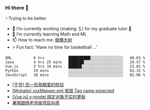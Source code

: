 ### Hi there 👋

✨Trying to be better.

<!--
- 😄 Pronouns: ...
- 👯 I’m looking to collaborate on ...
- 🤔 I’m looking for help with ...
- 💬 Ask me about ...
-->

- 🔭 I’m currently working (making ＄) for my graduate tutor 🤪
- 🌱 I’m currently learning Math and ML
- 📫 How to reach me: [做棵大树](https://beatree.cn)
- ⚡ Fun fact: 'Have no time for basketball ...'

<!--START_SECTION:waka-->
```text
XML          6 hrs           ██████████░░░░░░░░░░░░░░░   40.03 % 
Java         4 hrs 25 mins   ███████░░░░░░░░░░░░░░░░░░   29.57 % 
Vue.js       3 hrs 34 mins   ██████░░░░░░░░░░░░░░░░░░░   23.81 % 
Python       29 mins         ░░░░░░░░░░░░░░░░░░░░░░░░░   03.31 % 
JavaScript   18 mins         ░░░░░░░░░░░░░░░░░░░░░░░░░   02.06 %
```
<!--END_SECTION:waka-->

<!-- BLOG-POST-LIST:START -->
- [[干货] 侃一侃我眼里的校招](https://beatree.cn/%e4%be%83%e4%b8%80%e4%be%83%e6%88%91%e7%9c%bc%e9%87%8c%e7%9a%84%e6%a0%a1%e6%8b%9b-%e5%b9%b2%e8%b4%a7%e5%8d%81%e8%b6%b3.html)
- [[Mybatis] xxxMapper.xml 报错 Tag name expected](https://beatree.cn/mybatis-xxxmapper-xml-%e6%8a%a5%e9%94%99-tag-name-expected.html)
- [[Vue.js] v-model 绑定对象不实时更新](https://beatree.cn/vue-js-v-model-%e7%bb%91%e5%ae%9a%e5%af%b9%e8%b1%a1%e4%b8%8d%e5%ae%9e%e6%97%b6%e6%9b%b4%e6%96%b0.html)
- [暑期跟随老师做项目杂感](http://mortal.beatree.cn/%e6%9a%91%e6%9c%9f%e8%b7%9f%e9%9a%8f%e8%80%81%e5%b8%88%e5%81%9a%e9%a1%b9%e7%9b%ae%e6%9d%82%e6%84%9f.html)
<!-- BLOG-POST-LIST:END -->
